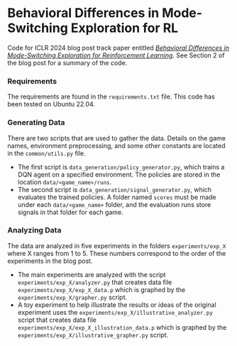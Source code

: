 # Behavioral Differences in Mode-Switching Exploration for RL

Code for ICLR 2024 blog post track paper entitled 
[*Behavioral Differences in Mode-Switching Exploration for Reinforcement 
Learning*](https://iclr-blogposts.github.io/2024/blog/mode-switching/). 
See Section 2 of the blog post for a summary of the code.  


### Requirements

The requirements are found in the `requirements.txt` file. This code has been 
tested on Ubuntu 22.04. 

### Generating Data

There are two scripts that are used to gather the data. Details on the game 
names, environment preprocessing, and some other constants are located in 
the `common/utils.py` file.

- The first script is `data_generation/policy_generator.py`, which trains a 
  DQN agent on a specified environment. The policies are stored in the 
  location `data/<game_name>/runs`.
- The second script is `data_generation/signal_generator.py`, which evaluates 
  the trained policies. A folder named `scores` must be made under each 
  `data/<game_name>` folder, and the evaluation runs store signals in that 
  folder for each game.

### Analyzing Data

The data are analyzed in five experiments in the folders 
`experiments/exp_X` where X ranges from 1 to 5. These numbers correspond to 
the order of the experiments in the blog post. 

- The main experiments are analyzed with the script 
  `experiments/exp_X/analyzer.py` that creates data file 
  `experiments/exp_X/exp_X_data.p` which is graphed by the 
  `experiments/exp_X/grapher.py` script. 
- A toy experiment to help illustrate the results or ideas of the 
  original experiment uses the `experiments/exp_X/illustrative_analyzer.py` 
  script that creates data file `experiments/exp_X/exp_X_illustration_data.p` 
  which is graphed by the `experiments/exp_X/illustrative_grapher.py` script. 